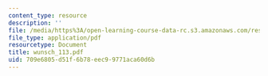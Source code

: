 ```yaml
---
content_type: resource
description: ''
file: /media/https%3A/open-learning-course-data-rc.s3.amazonaws.com/res-12-000-evolution-of-physical-oceanography-spring-2007/709e6805d51f6b78eec99771aca60d6b_wunsch_113.pdf
file_type: application/pdf
resourcetype: Document
title: wunsch_113.pdf
uid: 709e6805-d51f-6b78-eec9-9771aca60d6b
---
```

